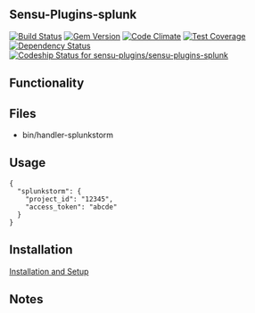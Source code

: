 ## Sensu-Plugins-splunk

[ ![Build Status](https://travis-ci.org/sensu-plugins/sensu-plugins-splunk.svg?branch=master)](https://travis-ci.org/sensu-plugins/sensu-plugins-splunk)
[![Gem Version](https://badge.fury.io/rb/sensu-plugins-splunk.svg)](http://badge.fury.io/rb/sensu-plugins-splunk)
[![Code Climate](https://codeclimate.com/github/sensu-plugins/sensu-plugins-splunk/badges/gpa.svg)](https://codeclimate.com/github/sensu-plugins/sensu-plugins-splunk)
[![Test Coverage](https://codeclimate.com/github/sensu-plugins/sensu-plugins-splunk/badges/coverage.svg)](https://codeclimate.com/github/sensu-plugins/sensu-plugins-splunk)
[![Dependency Status](https://gemnasium.com/sensu-plugins/sensu-plugins-splunk.svg)](https://gemnasium.com/sensu-plugins/sensu-plugins-splunk)
[ ![Codeship Status for sensu-plugins/sensu-plugins-splunk](https://codeship.com/projects/a5fd5b10-ea2e-0132-7a33-32dfa18a9fce/status?branch=master)](https://codeship.com/projects/83064)

## Functionality

## Files
 * bin/handler-splunkstorm

## Usage

```
{
  "splunkstorm": {
    "project_id": "12345",
    "access_token": "abcde"
  }
}
```

## Installation

[Installation and Setup](https://github.com/sensu-plugins/documentation/blob/master/user_docs/installation_instructions.md)

## Notes
